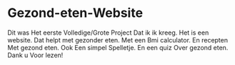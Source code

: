 # Gezond-eten-Website
Dit was Het eerste Volledige/Grote Project Dat ik ik kreeg. Het is een website. Dat helpt met gezonder eten. Met een Bmi calculator. En recepten Met gezond eten. Ook Een simpel Spelletje. En een quiz Over gezond eten. Dank u Voor lezen!

